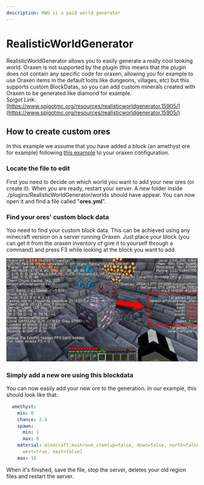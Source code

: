 ```yaml
---
description: RWG is a paid world generator
---
```


# RealisticWorldGenerator

RealisticWorldGenerator allows you to easily generate a really cool looking world. Oraxen is not supported by the plugin \(this means that the plugin does not contain any specific code for oraxen, allowing you for example to use Oraxen items in the default loots like dungeons, villages, etc\) but this supports custom BlockDatas, so you can add custom minerals created with Oraxen to be generated like diamond for example.  
Spigot Link: [https://www.spigotmc.org/resources/realisticworldgenerator.15905/](https://www.spigotmc.org/resources/realisticworldgenerator.15905/)

## How to create custom ores

In this example we assume that you have added a block \(an amethyst ore for example\) following [this example](../configuration/block-mechanic.md#ores) to your oraxen configuration.

### Locate the file to edit

First you need to decide on which world you want to add your new ores \(or create it\). When you are ready, restart your server. A new folder inside ./plugins/RealisticWorldGenerator/worlds should have appear. You can now open it and find a file called "**ores.yml**".

### Find your ores' custom block data

You need to find your custom block data. This can be achieved using any minecraft version on a server running Oraxen. Just place your block \(you can get it from the oraxen inventory of give it to yourself through a command\) and press F3 while looking at the block you want to add.

![](../.gitbook/assets/amethyst.png)

### Simply add a new ore using this blockdata

You can now easily add your new ore to the generation. In our example, this should look like that:

```yaml
  amethyst:
    min: 0
    chance: 2.0
    spawn:
      min: 1
      max: 8
    material: minecraft:mushroom_stem[up=false, down=false, north=false, south=false,
      west=true, east=false]
    max: 16
```

When it's finished, save the file, stop the server, deletes your old region files and restart the server.


